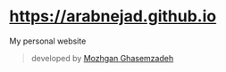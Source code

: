 # https://arabnejad.github.io
My personal website







> developed by [Mozhgan Ghasemzadeh](https://github.com/mozhgan-ghasemzadeh) 
